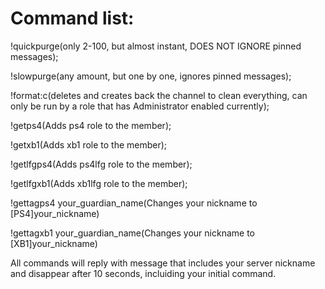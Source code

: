 # Command list:
  
!quickpurge(only 2-100, but almost instant, DOES NOT IGNORE pinned messages); 
  
!slowpurge(any amount, but one by one, ignores pinned messages);
  
!format:c(deletes and creates back the channel to clean everything, can only be run by a role that has Administrator enabled currently);
  
!getps4(Adds ps4 role to the member); 
 
!getxb1(Adds xb1 role to the member); 
 
!getlfgps4(Adds ps4lfg role to the member);
  
!getlfgxb1(Adds xb1lfg role to the member);

!gettagps4 your_guardian_name(Changes your nickname to [PS4]your_nickname)

!gettagxb1 your_guardian_name(Changes your nickname to [XB1]your_nickname)

All commands will reply with message that includes your server nickname and disappear after 10 seconds, incluiding your initial command.
